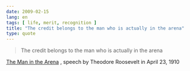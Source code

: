 ```yaml
---
date: 2009-02-15
lang: en
tags: [ life, merit, recognition ]
title: "The credit belongs to the man who is actually in the arena"
type: quote
---
```


> The credit belongs to the man who is actually in the arena

[The Man in the
Arena](http://en.wikipedia.org/wiki/The_Man_in_the_Arena) , speech by
Theodore Roosevelt in April 23, 1910

